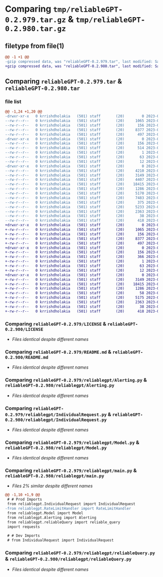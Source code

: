 # Comparing `tmp/reliableGPT-0.2.979.tar.gz` & `tmp/reliableGPT-0.2.980.tar.gz`

## filetype from file(1)

```diff
@@ -1 +1 @@
-gzip compressed data, was "reliableGPT-0.2.979.tar", last modified: Sat Jul  8 02:54:43 2023, max compression
+gzip compressed data, was "reliableGPT-0.2.980.tar", last modified: Sat Jul  8 03:24:07 2023, max compression
```

## Comparing `reliableGPT-0.2.979.tar` & `reliableGPT-0.2.980.tar`

### file list

```diff
@@ -1,24 +1,20 @@
-drwxr-xr-x   0 krrishdholakia   (501) staff       (20)        0 2023-07-08 02:54:43.861895 reliableGPT-0.2.979/
--rw-r--r--   0 krrishdholakia   (501) staff       (20)     1065 2023-06-23 13:49:22.000000 reliableGPT-0.2.979/LICENSE
--rw-r--r--   0 krrishdholakia   (501) staff       (20)      156 2023-07-08 02:54:43.861778 reliableGPT-0.2.979/PKG-INFO
--rw-r--r--   0 krrishdholakia   (501) staff       (20)     8377 2023-07-08 02:45:37.000000 reliableGPT-0.2.979/README.md
--rw-r--r--   0 krrishdholakia   (501) staff       (20)      497 2023-06-29 02:51:34.000000 reliableGPT-0.2.979/pyproject.toml
-drwxr-xr-x   0 krrishdholakia   (501) staff       (20)        0 2023-07-08 02:54:43.858989 reliableGPT-0.2.979/reliableGPT.egg-info/
--rw-r--r--   0 krrishdholakia   (501) staff       (20)      156 2023-07-08 02:54:43.000000 reliableGPT-0.2.979/reliableGPT.egg-info/PKG-INFO
--rw-r--r--   0 krrishdholakia   (501) staff       (20)      514 2023-07-08 02:54:43.000000 reliableGPT-0.2.979/reliableGPT.egg-info/SOURCES.txt
--rw-r--r--   0 krrishdholakia   (501) staff       (20)        1 2023-07-08 02:54:43.000000 reliableGPT-0.2.979/reliableGPT.egg-info/dependency_links.txt
--rw-r--r--   0 krrishdholakia   (501) staff       (20)       63 2023-07-08 02:54:43.000000 reliableGPT-0.2.979/reliableGPT.egg-info/requires.txt
--rw-r--r--   0 krrishdholakia   (501) staff       (20)       12 2023-07-08 02:54:43.000000 reliableGPT-0.2.979/reliableGPT.egg-info/top_level.txt
-drwxr-xr-x   0 krrishdholakia   (501) staff       (20)        0 2023-07-08 02:54:43.861467 reliableGPT-0.2.979/reliablegpt/
--rw-r--r--   0 krrishdholakia   (501) staff       (20)     4210 2023-06-29 02:51:34.000000 reliableGPT-0.2.979/reliablegpt/APICallHandler.py
--rw-r--r--   0 krrishdholakia   (501) staff       (20)     3149 2023-07-07 02:48:09.000000 reliableGPT-0.2.979/reliablegpt/Alerting.py
--rw-r--r--   0 krrishdholakia   (501) staff       (20)     4407 2023-06-29 02:51:34.000000 reliableGPT-0.2.979/reliablegpt/CustomQueue.py
--rw-r--r--   0 krrishdholakia   (501) staff       (20)    18415 2023-07-08 02:52:42.000000 reliableGPT-0.2.979/reliablegpt/IndividualRequest.py
--rw-r--r--   0 krrishdholakia   (501) staff       (20)     1286 2023-07-01 20:41:40.000000 reliableGPT-0.2.979/reliablegpt/Model.py
--rw-r--r--   0 krrishdholakia   (501) staff       (20)     5170 2023-07-03 15:14:41.000000 reliableGPT-0.2.979/reliablegpt/RateLimitHandler.py
--rw-r--r--   0 krrishdholakia   (501) staff       (20)     7483 2023-07-06 13:49:42.000000 reliableGPT-0.2.979/reliablegpt/ReliableDataLoaders.py
--rw-r--r--   0 krrishdholakia   (501) staff       (20)      375 2023-07-06 17:39:33.000000 reliableGPT-0.2.979/reliablegpt/__init__.py
--rw-r--r--   0 krrishdholakia   (501) staff       (20)     5233 2023-07-08 02:45:37.000000 reliableGPT-0.2.979/reliablegpt/main.py
--rw-r--r--   0 krrishdholakia   (501) staff       (20)     2363 2023-07-03 15:14:41.000000 reliableGPT-0.2.979/reliablegpt/reliableQuery.py
--rw-r--r--   0 krrishdholakia   (501) staff       (20)       38 2023-07-08 02:54:43.861951 reliableGPT-0.2.979/setup.cfg
--rw-r--r--   0 krrishdholakia   (501) staff       (20)      418 2023-07-08 02:54:35.000000 reliableGPT-0.2.979/setup.py
+drwxr-xr-x   0 krrishdholakia   (501) staff       (20)        0 2023-07-08 03:24:07.177889 reliableGPT-0.2.980/
+-rw-r--r--   0 krrishdholakia   (501) staff       (20)     1065 2023-06-23 13:49:22.000000 reliableGPT-0.2.980/LICENSE
+-rw-r--r--   0 krrishdholakia   (501) staff       (20)      156 2023-07-08 03:24:07.177775 reliableGPT-0.2.980/PKG-INFO
+-rw-r--r--   0 krrishdholakia   (501) staff       (20)     8377 2023-07-08 02:45:37.000000 reliableGPT-0.2.980/README.md
+-rw-r--r--   0 krrishdholakia   (501) staff       (20)      497 2023-06-29 02:51:34.000000 reliableGPT-0.2.980/pyproject.toml
+drwxr-xr-x   0 krrishdholakia   (501) staff       (20)        0 2023-07-08 03:24:07.176364 reliableGPT-0.2.980/reliableGPT.egg-info/
+-rw-r--r--   0 krrishdholakia   (501) staff       (20)      156 2023-07-08 03:24:07.000000 reliableGPT-0.2.980/reliableGPT.egg-info/PKG-INFO
+-rw-r--r--   0 krrishdholakia   (501) staff       (20)      366 2023-07-08 03:24:07.000000 reliableGPT-0.2.980/reliableGPT.egg-info/SOURCES.txt
+-rw-r--r--   0 krrishdholakia   (501) staff       (20)        1 2023-07-08 03:24:07.000000 reliableGPT-0.2.980/reliableGPT.egg-info/dependency_links.txt
+-rw-r--r--   0 krrishdholakia   (501) staff       (20)       63 2023-07-08 03:24:07.000000 reliableGPT-0.2.980/reliableGPT.egg-info/requires.txt
+-rw-r--r--   0 krrishdholakia   (501) staff       (20)       12 2023-07-08 03:24:07.000000 reliableGPT-0.2.980/reliableGPT.egg-info/top_level.txt
+drwxr-xr-x   0 krrishdholakia   (501) staff       (20)        0 2023-07-08 03:24:07.177585 reliableGPT-0.2.980/reliablegpt/
+-rw-r--r--   0 krrishdholakia   (501) staff       (20)     3149 2023-07-07 02:48:09.000000 reliableGPT-0.2.980/reliablegpt/Alerting.py
+-rw-r--r--   0 krrishdholakia   (501) staff       (20)    18415 2023-07-08 02:52:42.000000 reliableGPT-0.2.980/reliablegpt/IndividualRequest.py
+-rw-r--r--   0 krrishdholakia   (501) staff       (20)     1286 2023-07-01 20:41:40.000000 reliableGPT-0.2.980/reliablegpt/Model.py
+-rw-r--r--   0 krrishdholakia   (501) staff       (20)       58 2023-07-08 03:07:22.000000 reliableGPT-0.2.980/reliablegpt/__init__.py
+-rw-r--r--   0 krrishdholakia   (501) staff       (20)     5175 2023-07-08 03:08:08.000000 reliableGPT-0.2.980/reliablegpt/main.py
+-rw-r--r--   0 krrishdholakia   (501) staff       (20)     2363 2023-07-03 15:14:41.000000 reliableGPT-0.2.980/reliablegpt/reliableQuery.py
+-rw-r--r--   0 krrishdholakia   (501) staff       (20)       38 2023-07-08 03:24:07.177975 reliableGPT-0.2.980/setup.cfg
+-rw-r--r--   0 krrishdholakia   (501) staff       (20)      418 2023-07-08 03:23:39.000000 reliableGPT-0.2.980/setup.py
```

### Comparing `reliableGPT-0.2.979/LICENSE` & `reliableGPT-0.2.980/LICENSE`

 * *Files identical despite different names*

### Comparing `reliableGPT-0.2.979/README.md` & `reliableGPT-0.2.980/README.md`

 * *Files identical despite different names*

### Comparing `reliableGPT-0.2.979/reliablegpt/Alerting.py` & `reliableGPT-0.2.980/reliablegpt/Alerting.py`

 * *Files identical despite different names*

### Comparing `reliableGPT-0.2.979/reliablegpt/IndividualRequest.py` & `reliableGPT-0.2.980/reliablegpt/IndividualRequest.py`

 * *Files identical despite different names*

### Comparing `reliableGPT-0.2.979/reliablegpt/Model.py` & `reliableGPT-0.2.980/reliablegpt/Model.py`

 * *Files identical despite different names*

### Comparing `reliableGPT-0.2.979/reliablegpt/main.py` & `reliableGPT-0.2.980/reliablegpt/main.py`

 * *Files 2% similar despite different names*

```diff
@@ -1,10 +1,9 @@
 # # Prod Imports
 from reliablegpt.IndividualRequest import IndividualRequest
-from reliablegpt.RateLimitHandler import RateLimitHandler
 from reliablegpt.Model import Model
 from reliablegpt.Alerting import Alerting
 from reliablegpt.reliableQuery import reliable_query
 import requests
 
 # # Dev Imports
 # from IndividualRequest import IndividualRequest
```

### Comparing `reliableGPT-0.2.979/reliablegpt/reliableQuery.py` & `reliableGPT-0.2.980/reliablegpt/reliableQuery.py`

 * *Files identical despite different names*

